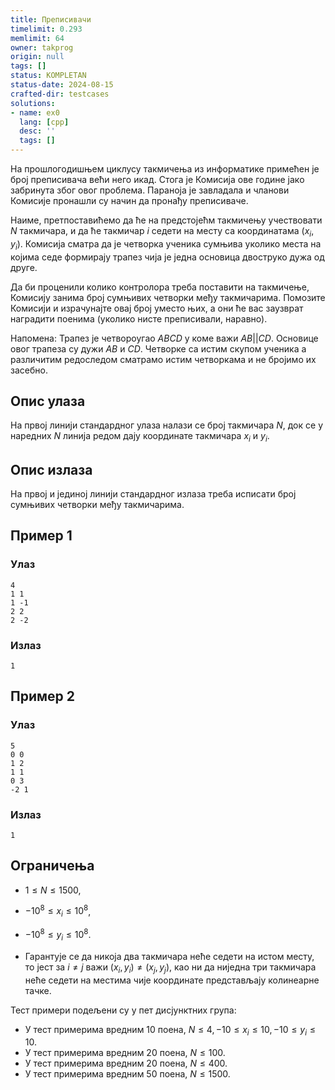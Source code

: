 ```yaml
---
title: Преписивачи
timelimit: 0.293
memlimit: 64
owner: takprog
origin: null
tags: []
status: KOMPLETAN
status-date: 2024-08-15
crafted-dir: testcases
solutions:
- name: ex0
  lang: [cpp]
  desc: ''
  tags: []
---
```


На прошлогодишњем циклусу такмичења из информатике примећен је број преписивача већи него икад. Стога је Комисија ове године јако забринута због овог проблема. Параноја је завладала и чланови Комисије пронашли су начин да пронађу преписиваче.

Наиме, претпоставићемо да ће на предстојећм такмичењу учествовати $N$ такмичара, и да ће такмичар $i$ седети на месту са координатама $(x_i, y_i)$. Комисија сматра да је четворка ученика сумњива уколико места на којима седе формирају трапез чија је једна основица двоструко дужа од друге. 

Да би проценили колико контролора треба поставити на такмичење, Комисију занима број сумњивих четворки међу такмичарима. Помозите Комисији и израчунајте овај број уместо њих, а они ће вас заузврат наградити поенима (уколико нисте преписивали, наравно).

Напомена: Трапез је четвороугао $ABCD$ у коме важи $AB||CD$. Основице овог трапеза су дужи $AB$ и $CD$. Четворке са истим скупом ученика а различитим редоследом сматрамо истим четворкама и не бројимо их засебно.

## Опис улаза

На првој линији стандардног улаза налази се број такмичара $N$, док се у наредних $N$ линија редом дају координате такмичара $x_i$ и $y_i$.

## Опис излаза

На првој и јединој линији стандардног излаза треба исписати број сумњивих четворки међу такмичарима.

## Пример 1

### Улаз

```
4
1 1
1 -1
2 2
2 -2
```

### Излаз

```
1
```

## Пример 2

### Улаз

```
5
0 0
1 2
1 1
0 3
-2 1
```

### Излаз

```
1
```

## Oграничења

- $1\leq N\leq 1500$,
- $-10^8\leq x_i\leq 10^8$,
- $-10^8\leq y_i\leq 10^8$.

- Гарантује се да никоја два такмичара неће седети на истом месту, то јест за $i\neq j$ важи $(x_i, y_i)\neq (x_j, y_j)$, као ни да ниједна три такмичара неће седети на местима чије координате представљају колинеарне тачке.

Тест примери подељени су у пет дисјунктних група:
- У тест примерима вредним $10$ поена, $N\leq 4, -10\leq x_i\leq 10, -10\leq y_i\leq 10$.
- У тест примерима вредним $20$ поена, $N\leq 100$.
- У тест примерима вредним $20$ поена, $N\leq 400$.
- У тест примерима вредним $50$ поена, $N\leq 1500$.



